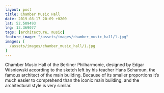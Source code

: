 ```yaml
---
layout: post
title: Chamber Music Hall
date: 2019-08-17 20:09 +0200
lat: 52.509493
lng: 13.369077
tags: [architecture, music]
feature_image: "/assets/images/chamber_music_hall/1.jpg"
images: [
  /assets/images/chamber_music_hall/1.jpg
]
---
```


Chamber Music Hall of the Berliner Philharmonie, designed by Edgar Wisniewski according to the sketch left by his teacher Hans Scharoun, the famous architect of the main building. Because of its smaller proportions it’s much easier to comprehend than the iconic main building, and the architectural style is very similar.
